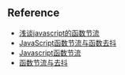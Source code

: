 ## Reference
- [浅谈javascript的函数节流](http://www.alloyteam.com/2012/11/javascript-throttle/)
- [JavaScript函数节流与函数去抖](http://www.cnblogs.com/friskfly/p/3175077.html)
- [Javascript函数节流](http://www.cnblogs.com/dolphinX/p/3403821.html)
- [函数节流与去抖](https://github.com/hahnzhu/read-code-per-day/issues/5)
